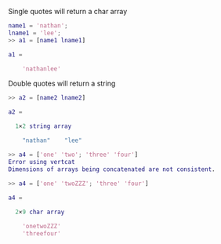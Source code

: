 Single quotes will return a char array
```MATLAB
name1 = 'nathan';
lname1 = 'lee';
>> a1 = [name1 lname1]

a1 =

    'nathanlee'

```
Double quotes will return a string
```MATLAB
>> a2 = [name2 lname2]

a2 = 

  1×2 string array

    "nathan"    "lee"
```



```MATLAB
>> a4 = ['one' 'two'; 'three' 'four']
Error using vertcat
Dimensions of arrays being concatenated are not consistent.
 
>> a4 = ['one' 'twoZZZ'; 'three' 'four']

a4 =

  2×9 char array

    'onetwoZZZ'
    'threefour'
```